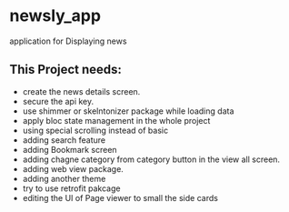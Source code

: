# newsly_app

application for Displaying news

## This Project needs:

- create the news details screen.
- secure the api key.
- use shimmer or skelntonizer package while loading data
- apply bloc state management in the whole project
- using special scrolling instead of basic
- adding search feature
- adding Bookmark screen
- adding chagne category from category button in the view all screen.
- adding web view package.
- adding another theme
- try to use retrofit pakcage
- editing the UI of Page viewer to small the side cards
